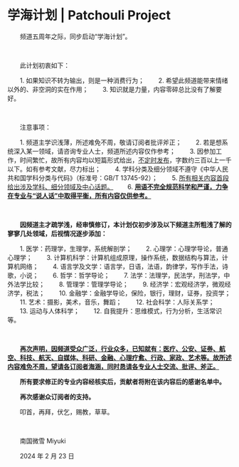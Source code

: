 # 学海计划 | Patchouli Project

　　频道五周年之际，同步启动“学海计划”。

<br />

　　此计划初衷如下：

　　1. 如果知识不转为输出，则是一种消费行为；
　　2. 希望此频道能带来情绪以外的、非空洞的实在作用；
　　3. 知识就是力量，内容零碎总比没有了解要好。

<br />

　　注意事项：

　　1. 频道主学识浅薄，所述难免不周，敬请订阅者批评斧正；
　　2. 若是想系统深入某一领域，请咨询专业人士，频道所述内容仅作参考；
　　3. 因参加工作，时间繁忙，故所有内容均以短篇形式给出，<u>不定时发布</u>，字数约三百以上一千以下。如有参考文献，尽力标出；
　　4. 学科分类及细分领域不遵守《中华人民共和国学科分类与代码》（标准号：GB/T 13745-92）；
　　5. <u>所有相关内容首段给出涉及学科、细分领域及中心话题。</u>
　　6. **<u>用语不完全规范科学和严谨，力争在专业与“说人话”中取得平衡，所有内容仅供参考。</u>**

<br />

　　**因频道主才疏学浅，经审慎修订，本计划仅初步涉及以下频道主所粗浅了解的寥寥几处领域，后视情况逐步添加：**

　　1. 医学：药理学，生理学，系统解剖学；
　　2. 心理学：心理学导论，普通心理学；
　　3. 计算机科学：计算机组成原理，操作系统，数据结构与算法，计算机网络；
　　4. 语言学及文学：语言学，日语，法语，韵律学，写作手法，诗歌，小说；
　　6. 哲学：哲学导论；
　　7. 法学：法理学，民法学，刑法学，中外法学比较；
　　8. 管理学：管理学导论；
　　9. 经济学：宏观经济学，微观经济学，税法；
　　10. 金融学：金融学导论，保险，银行，理财，证券，投资学；
　　11. 艺术：摄影，美术，音乐，舞蹈；
　　12. 社会科学：人际关系学；
　　13. 运动与人体科学；
　　12. 自我提升：思维模式，行为分析，生活常识等。

<br />

　　<u>**再次声明，因频道受众广泛，行业众多，已知就有：医疗、公安、证券、航空、科技、航天、自媒体、科研、金融、心理疗愈、行政、家政、艺术等。故所述内容难免不周，望请各订阅者海涵，同时恳请各专业人士交流、批评、斧正。**</u>

　　**所有要求修正的专业内容经核实后，贡献者将附在该内容后的感谢名单中。**

　　**再次感谢众订阅者的支持。**

　　叩首，再拜，伏乞，赐教，草草。

<br />

　　南国微雪 Miyuki

　　2024 年 2 月 23 日